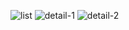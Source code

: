 ![list](https://github.com/viveksehrawat/Pokemon/assets/4758160/05855aac-764e-4eb7-82ac-e193b7b11908)
![detail-1](https://github.com/viveksehrawat/Pokemon/assets/4758160/e51ae103-8231-4adc-941d-5a0efa69d30a)
![detail-2](https://github.com/viveksehrawat/Pokemon/assets/4758160/b75e4e4b-3b7c-4595-8f2b-b9a52de4c65a)
